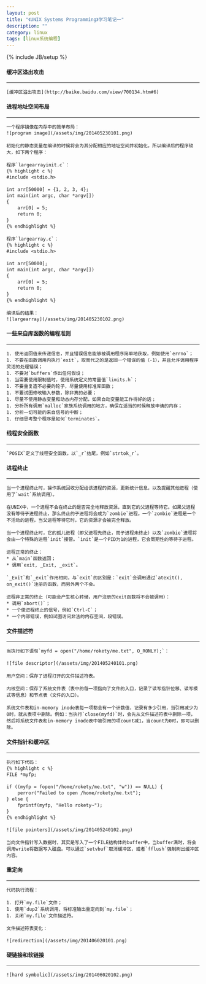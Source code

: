 ```yaml
---
layout: post
title: "《UNIX Systems Programming》学习笔记一"
description: ""
category: linux
tags: [linux系统编程]
---
```

{% include JB/setup %}

#### 缓冲区溢出攻击
- - -

    [缓冲区溢出攻击](http://baike.baidu.com/view/700134.htm#6)

#### 进程地址空间布局
- - -

    一个程序镜像在内存中的简单布局：
    ![program image](/assets/img/201405230101.png)

    初始化的静态变量在编译的时候将会为其分配相应的地址空间并初始化，所以编译后的程序较大，如下两个程序：

    程序`largearrayinit.c`：
    {% highlight c %}
    #include <stdio.h>

    int arr[50000] = {1, 2, 3, 4};
    int main(int argc, char *argv[])
    {
        arr[0] = 5;
        return 0;
    }
    {% endhighlight %}

    程序`largearray.c`：
    {% highlight c %}
    #include <stdio.h>

    int arr[50000];
    int main(int argc, char *argv[])
    {
        arr[0] = 5;
        return 0;
    }
    {% endhighlight %}

    编译后的结果：
    ![largearray](/assets/img/201405230102.png)

#### 一些来自库函数的编程准则
- - -

    1. 使用返回值来传递信息，并且错误信息能够被调用程序简单地获取，例如使用`errno`；
    1. 不要在函数调用内执行`exit`，取而代之的是返回一个错误的值（-1），并且允许调用程序灵活的处理错误；
    1. 不要对`buffers`作出任何假设；
    1. 当需要使用限制值时，使用系统定义的常量值`limits.h`；
    1. 不要重复造不必要的轮子，尽量使用标准库函数；
    1. 不要试图修改输入参数，除非真的必要；
    1. 尽量不使用静态变量和动态内存分配，如果自动变量能工作得好的话；
    1. 分析所有调用`malloc`家族系统调用的地方，确保在适当的时候释放申请的内存；
    1. 分析一切可能的来自信号的中断；
    1. 仔细思考整个程序是如何`terminates`。

#### 线程安全函数
- - -

    `POSIX`定义了线程安全函数，以`_r`结尾，例如`strtok_r`。

#### 进程终止
- - -

    当一个进程终止时，操作系统回收分配给该进程的资源，更新统计信息，以及提醒其他进程（使用了`wait`系统调用）。

    在UNIX中，一个进程不会在终止的是否完全地释放资源，直到它的父进程等待它。如果父进程没有等待子进程终止，那么终止的子进程将会成为`zombie`进程。一个`zombie`进程是一个不活动的进程，当父进程等待它时，它的资源才会被完全释放。

    当一个进程终止时，它的孤儿进程（即父进程先终止，而子进程未终止）以及`zombie`进程将会由一个特殊的进程`init`接管。`init`是一个PID为1的进程，它会周期性的等待子进程。

    进程正常的终止：
    * 从`main`函数返回；
    * 调用`exit, _Exit, _exit`。

    `_Exit`和`_exit`作用相同，与`exit`的区别是：`exit`会调用通过`atexit(), on_exit()`注册的函数，而另外两个不会。

    进程非正常的终止（可能会产生核心转储，用户注册的exit函数将不会被调用）：
    * 调用`abort()`；
    * 一个使进程终止的信号，例如`Ctrl-C`；
    * 一个内部错误，例如试图访问非法的内存空间，段错误。

#### 文件描述符
- - -

    当执行如下语句`myfd = open("/home/rokety/me.txt", O_RONLY);`：

    ![file descriptor](/assets/img/201405240101.png)

    用户空间：保存了进程打开的文件描述符表。

    内核空间：保存了系统文件表（表中的每一项指向了文件的入口，记录了读写指针位移、读写模式等信息）和节点表（文件的入口）。

    系统文件表和in-memory inode表每一项都会有一个计数值，记录有多少引用，当引用减少为0时，就从表项中删除。例如：当执行`close(myfd)`时，会先从文件描述符表中删除一项，然后将系统文件表和in-memory inode表中被引用的项count减1，当count为0时，即可以删除。

#### 文件指针和缓冲区
- - -

    执行如下代码：
    {% highlight c %}
    FILE *myfp;

    if ((myfp = fopen("/home/rokety/me.txt", "w")) == NULL) {
        perror("Failed to open /home/rokety/me.txt");
    } else {
        fprintf(myfp, "Hello rokety~");
    }
    {% endhighlight %}

    ![file pointers](/assets/img/201405240102.png)

    当向文件指针写入数据时，其实是写入了一个FILE结构体的buffer中，当buffer满时，将会调用write将数据写入磁盘。可以通过`setvbuf`取消缓冲区，或者`fflush`强制刷出缓冲区内容。

#### 重定向
- - -

    代码执行流程：

    1. 打开`my.file`文件；
    1. 使用`dup2`系统调用，将标准输出重定向到`my.file`；
    1. 关闭`my.file`文件描述符。

    文件描述符表变化：

    ![redirection](/assets/img/201406020101.png)

#### 硬链接和软链接
- - -

    ![hard symbolic](/assets/img/201406020102.png)
